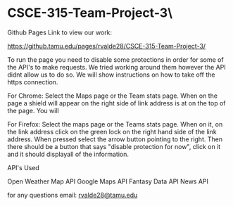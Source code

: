 # CSCE-315-Team-Project-3\

Github Pages Link to view our work:

https://github.tamu.edu/pages/rvalde28/CSCE-315-Team-Project-3/


To run the page you need to disable some protections in order for some of the API's to make requests. We tried working around them however the API didnt allow us to do so. We will show instructions on how to take off the https connection.

For Chrome:
Select the Maps page or the Team stats page.
When on the page a shield will appear on the right side of link address is at on the top of the page.
You will 

For Firefox:
Select the maps page or the Teams stats page.
When on it, on the link address click on the green lock on the right hand side of the link address.
When pressed select the arrow button pointing to the right.
Then there should be a button that says "disable protection for now", click on it and it should displayall of the information.



API's Used

Open Weather Map API
Google Maps API
Fantasy Data API
News API

for any questions email: rvalde28@tamu.edu
